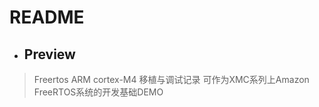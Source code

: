 README
=============

* ## Preview
> Freertos ARM cortex-M4 移植与调试记录 
> 可作为XMC系列上Amazon FreeRTOS系统的开发基础DEMO 